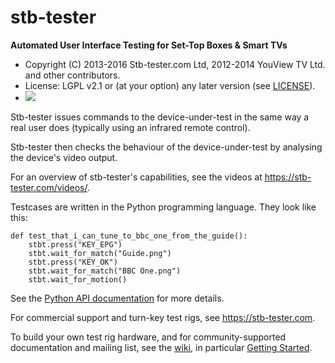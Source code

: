 # stb-tester

**Automated User Interface Testing for Set-Top Boxes & Smart TVs**

* Copyright (C) 2013-2016 Stb-tester.com Ltd,
  2012-2014 YouView TV Ltd. and other contributors.
* License: LGPL v2.1 or (at your option) any later version (see [LICENSE]).
* <a href="https://travis-ci.org/stb-tester/stb-tester">
    <img src="https://travis-ci.org/stb-tester/stb-tester.png?branch=master">
  </a>

Stb-tester issues commands to the device-under-test in the same way a real user
does (typically using an infrared remote control).

Stb-tester then checks the behaviour of the device-under-test by analysing the
device's video output.

For an overview of stb-tester's capabilities, see the videos at
<https://stb-tester.com/videos/>.

Testcases are written in the Python programming language. They look like this:

    def test_that_i_can_tune_to_bbc_one_from_the_guide():
        stbt.press("KEY_EPG")
        stbt.wait_for_match("Guide.png")
        stbt.press("KEY_OK")
        stbt.wait_for_match("BBC One.png")
        stbt.wait_for_motion()

See the [Python API documentation] for more details.

For commercial support and turn-key test rigs, see <https://stb-tester.com>.

To build your own test rig hardware, and for community-supported documentation
and mailing list, see the [wiki], in particular [Getting Started].


[LICENSE]: https://github.com/stb-tester/stb-tester/blob/master/LICENSE
[Python API documentation]: http://stb-tester.com/manual/python-api
[wiki]: https://github.com/stb-tester/stb-tester/wiki
[Getting Started]: https://github.com/stb-tester/stb-tester/wiki/Getting-started-with-stb-tester
